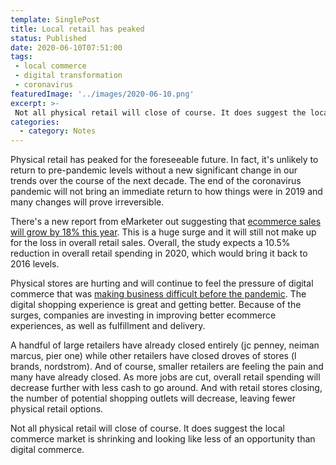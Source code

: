 ```yaml
---
template: SinglePost
title: Local retail has peaked
status: Published
date: 2020-06-10T07:51:00
tags:
 - local commerce
 - digital transformation
 - coronavirus
featuredImage: '../images/2020-06-10.png'
excerpt: >-
 Not all physical retail will close of course. It does suggest the local commerce market is shrinking and looking like less of an opportunity than digital commerce.
categories:
  - category: Notes
---
```

Physical retail has peaked for the foreseeable future. In fact, it's unlikely to return to pre-pandemic levels without a new significant change in our trends over the course of the next decade. The end of the coronavirus pandemic will not bring an immediate return to how things were in 2019 and many changes will prove irreversible.

There's a new report from eMarketer out suggesting that [ecommerce sales will grow by 18% this year](https://www.emarketer.com/content/us-retail-sales-drop-more-than-10-2020?ecid=nl1014). This is a huge surge and it will still not make up for the loss in overall retail sales. Overall, the study expects a 10.5% reduction in overall retail spending in 2020, which would bring it back to 2016 levels.

Physical stores are hurting and will continue to feel the pressure of digital commerce that was [making business difficult before the pandemic](https://ecomloop.com/posts/too-much-retail-space/). The digital shopping experience is great and getting better. Because of the surges, companies are investing in improving better ecommerce experiences, as well as fulfillment and delivery.

A handful of large retailers have already closed entirely (jc penney, neiman marcus, pier one) while other retailers have closed droves of stores (l brands, nordstrom). And of course, smaller retailers are feeling the pain and many have already closed. As more jobs are cut, overall retail spending will decrease further with less cash to go around. And with retail stores closing, the number of potential shopping outlets will decrease, leaving fewer physical retail options.

Not all physical retail will close of course. It does suggest the local commerce market is shrinking and looking like less of an opportunity than digital commerce.
